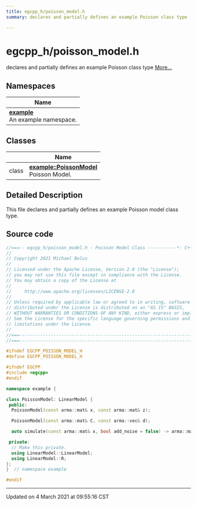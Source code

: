 ```yaml
---
title: egcpp_h/poisson_model.h
summary: declares and partially defines an example Poisson class type 

---
```


# egcpp_h/poisson_model.h

declares and partially defines an example Poisson class type  [More...](#detailed-description)



## Namespaces

| Name           |
| -------------- |
| **[example](/eg-cpp-library/docs/api/namespaces/namespaceexample/)** <br>An example namespace.  |

## Classes

|                | Name           |
| -------------- | -------------- |
| class | **[example::PoissonModel](/eg-cpp-library/docs/api/classes/classexample_1_1_poisson_model/)** <br>Poisson Model.  |

## Detailed Description



This file declares and partially defines an example Poisson model class type. 





## Source code

```cpp
//===-- egcpp_h/poisson_model.h - Poisson Model Class -----------*- C++ -*-===//
//
// Copyright 2021 Michael Bolus
//
// Licensed under the Apache License, Version 2.0 (the "License");
// you may not use this file except in compliance with the License.
// You may obtain a copy of the License at
//
//     http://www.apache.org/licenses/LICENSE-2.0
//
// Unless required by applicable law or agreed to in writing, software
// distributed under the License is distributed on an "AS IS" BASIS,
// WITHOUT WARRANTIES OR CONDITIONS OF ANY KIND, either express or implied.
// See the License for the specific language governing permissions and
// limitations under the License.
//
//===----------------------------------------------------------------------===//
//===----------------------------------------------------------------------===//

#ifndef EGCPP_POISSON_MODEL_H
#define EGCPP_POISSON_MODEL_H

#ifndef EGCPP
#include <egcpp>
#endif

namespace example {

class PoissonModel: LinearModel {
 public:
  PoissonModel(const arma::mat& x, const arma::mat& z);

  PoissonModel(const arma::mat& C, const arma::vec& d);

  auto simulate(const arma::mat& x, bool add_noise = false) -> arma::mat;

 private:
  // Make this private.
  using LinearModel::LinearModel;
  using LinearModel::R;
};
}  // namespace example

#endif
```


-------------------------------

Updated on  4 March 2021 at 09:55:16 CST
